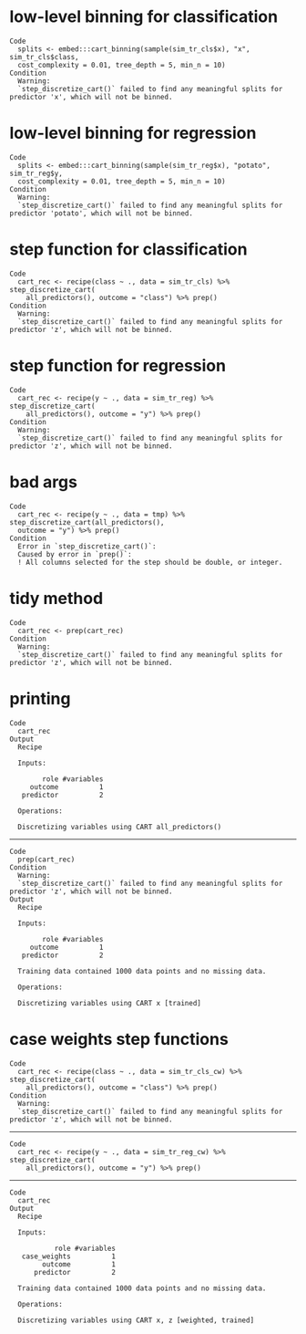 # low-level binning for classification

    Code
      splits <- embed:::cart_binning(sample(sim_tr_cls$x), "x", sim_tr_cls$class,
      cost_complexity = 0.01, tree_depth = 5, min_n = 10)
    Condition
      Warning:
      `step_discretize_cart()` failed to find any meaningful splits for predictor 'x', which will not be binned.

# low-level binning for regression

    Code
      splits <- embed:::cart_binning(sample(sim_tr_reg$x), "potato", sim_tr_reg$y,
      cost_complexity = 0.01, tree_depth = 5, min_n = 10)
    Condition
      Warning:
      `step_discretize_cart()` failed to find any meaningful splits for predictor 'potato', which will not be binned.

# step function for classification

    Code
      cart_rec <- recipe(class ~ ., data = sim_tr_cls) %>% step_discretize_cart(
        all_predictors(), outcome = "class") %>% prep()
    Condition
      Warning:
      `step_discretize_cart()` failed to find any meaningful splits for predictor 'z', which will not be binned.

# step function for regression

    Code
      cart_rec <- recipe(y ~ ., data = sim_tr_reg) %>% step_discretize_cart(
        all_predictors(), outcome = "y") %>% prep()
    Condition
      Warning:
      `step_discretize_cart()` failed to find any meaningful splits for predictor 'z', which will not be binned.

# bad args

    Code
      cart_rec <- recipe(y ~ ., data = tmp) %>% step_discretize_cart(all_predictors(),
      outcome = "y") %>% prep()
    Condition
      Error in `step_discretize_cart()`:
      Caused by error in `prep()`:
      ! All columns selected for the step should be double, or integer.

# tidy method

    Code
      cart_rec <- prep(cart_rec)
    Condition
      Warning:
      `step_discretize_cart()` failed to find any meaningful splits for predictor 'z', which will not be binned.

# printing

    Code
      cart_rec
    Output
      Recipe
      
      Inputs:
      
            role #variables
         outcome          1
       predictor          2
      
      Operations:
      
      Discretizing variables using CART all_predictors()

---

    Code
      prep(cart_rec)
    Condition
      Warning:
      `step_discretize_cart()` failed to find any meaningful splits for predictor 'z', which will not be binned.
    Output
      Recipe
      
      Inputs:
      
            role #variables
         outcome          1
       predictor          2
      
      Training data contained 1000 data points and no missing data.
      
      Operations:
      
      Discretizing variables using CART x [trained]

# case weights step functions

    Code
      cart_rec <- recipe(class ~ ., data = sim_tr_cls_cw) %>% step_discretize_cart(
        all_predictors(), outcome = "class") %>% prep()
    Condition
      Warning:
      `step_discretize_cart()` failed to find any meaningful splits for predictor 'z', which will not be binned.

---

    Code
      cart_rec <- recipe(y ~ ., data = sim_tr_reg_cw) %>% step_discretize_cart(
        all_predictors(), outcome = "y") %>% prep()

---

    Code
      cart_rec
    Output
      Recipe
      
      Inputs:
      
               role #variables
       case_weights          1
            outcome          1
          predictor          2
      
      Training data contained 1000 data points and no missing data.
      
      Operations:
      
      Discretizing variables using CART x, z [weighted, trained]

